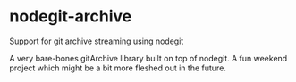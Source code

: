 # nodegit-archive
Support for git archive streaming using nodegit

A very bare-bones gitArchive library built on top of nodegit.
A fun weekend project which might be a bit more fleshed out in the future.
